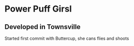 # Power Puff Girsl

## Developed in Townsville


Started first commit with Buttercup, she cans flies and shoots
